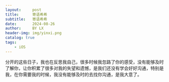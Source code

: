 ```yaml
---
layout:     post
title:      寄语希希
subtitle:   寄语希希
date:       2024-08-26
author:     BY LX
header-img: img/yinxi.png
catalog: true
tags:
    - iOS
---
```


分开的这些日子，我也在反思我自己，很多时候我忽路了你的感受，没有能够及时了解你，让你积累了很多对我的失望和遗憾，是我们还没有学会好好沟通，特别是我，在你需要我的时候，我没有能够及时的去找你沟通，是我大意了。

